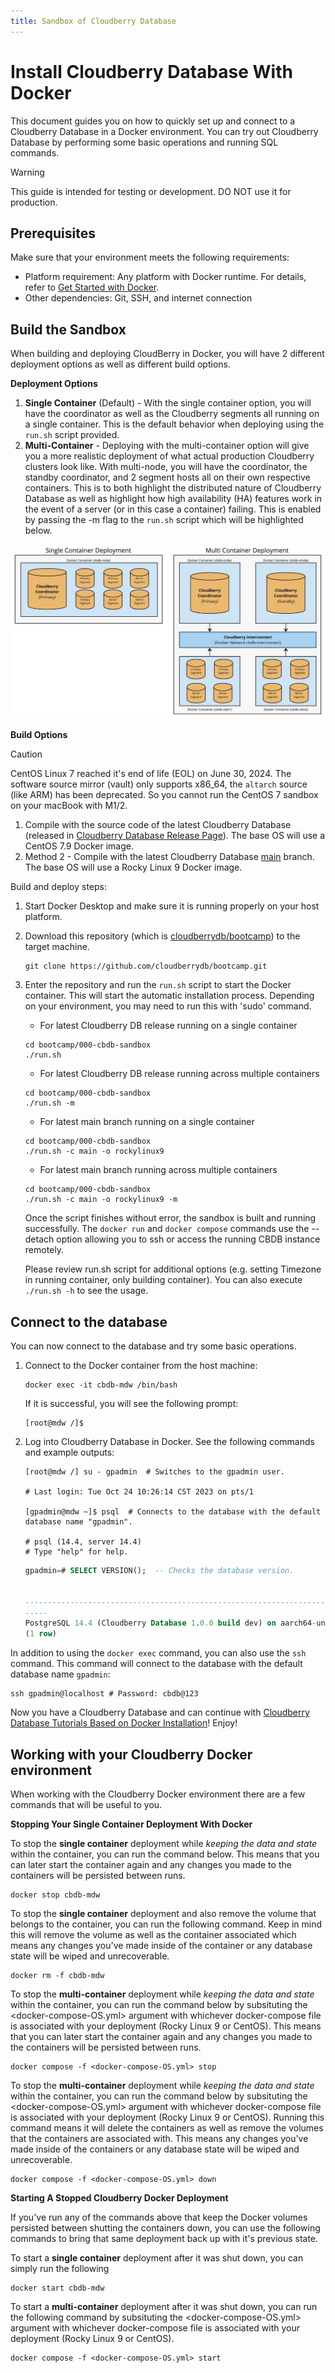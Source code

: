 ```yaml
---
title: Sandbox of Cloudberry Database
---
```


# Install Cloudberry Database With Docker

This document guides you on how to quickly set up and connect to a Cloudberry Database in a Docker environment. You can try out Cloudberry Database by performing some basic operations and running SQL commands. 

> [!WARNING]
> This guide is intended for testing or development. DO NOT use it for production.


## Prerequisites

Make sure that your environment meets the following requirements:

- Platform requirement: Any platform with Docker runtime. For details, refer to [Get Started with Docker](https://www.docker.com/get-started/).
- Other dependencies: Git, SSH, and internet connection

## Build the Sandbox

When building and deploying CloudBerry in Docker, you will have 2 different deployment options as well as different build options.

**Deployment Options**
1. **Single Container** (Default) - With the single container option, you will have the coordinator as well as the Cloudberry segments all running on a single container. This is the default behavior when deploying using the `run.sh` script provided.
2. **Multi-Container** - Deploying with the multi-container option will give you a more realistic deployment of what actual production Cloudberry clusters look like. With multi-node, you will have the coordinator, the standby coordinator, and 2 segment hosts all on their own respective containers. This is to both highlight the distributed nature of Cloudberry Database as well as highlight how high availability (HA) features work in the event of a server (or in this case a container) failing. This is enabled by passing the -m flag to the `run.sh` script which will be highlighted below.

![CloudberryDB Sandbox Deployments](../images/sandbox-deployment.jpg)

**Build Options**

> [!CAUTION]
> CentOS Linux 7 reached it's end of life (EOL) on June 30, 2024. The software source mirror (vault) only supports x86_64, the `altarch` source (like ARM) has been deprecated. So you cannot run the CentOS 7 sandbox on your macBook with M1/2. 

1. Compile with the source code of the latest Cloudberry Database (released in [Cloudberry Database Release Page](https://github.com/cloudberrydb/cloudberrydb/releases)). The base OS will use a CentOS 7.9 Docker image.
2. Method 2 - Compile with the latest Cloudberry Database [main](https://github.com/cloudberrydb/cloudberrydb/tree/main) branch. The base OS will use a Rocky Linux 9 Docker image.

Build and deploy steps:

1. Start Docker Desktop and make sure it is running properly on your host platform.

2. Download this repository (which is [cloudberrydb/bootcamp](https://github.com/cloudberrydb/bootcamp)) to the target machine.

    ```shell
    git clone https://github.com/cloudberrydb/bootcamp.git
    ```

3. Enter the repository and run the `run.sh` script to start the Docker container. This will start the automatic installation process. Depending on your environment, you may need to run this with 'sudo' command.

    - For latest Cloudberry DB release running on a single container

    ```shell
    cd bootcamp/000-cbdb-sandbox
    ./run.sh
    ```
    - For latest Cloudberry DB release running across multiple containers

    ```shell
    cd bootcamp/000-cbdb-sandbox
    ./run.sh -m
    ```
    - For latest main branch running on a single container

    ```shell
    cd bootcamp/000-cbdb-sandbox
    ./run.sh -c main -o rockylinux9
    ```

    - For latest main branch running across multiple containers

    ```shell
    cd bootcamp/000-cbdb-sandbox
    ./run.sh -c main -o rockylinux9 -m
    ```

    Once the script finishes without error, the sandbox is built and running successfully. The `docker run` and `docker compose` commands use the --detach option allowing you to ssh or access the running CBDB instance remotely.

    Please review run.sh script for additional options (e.g. setting Timezone in running container, only building container). You can also execute `./run.sh -h` to see the usage.

## Connect to the database

You can now connect to the database and try some basic operations.

1. Connect to the Docker container from the host machine:

    ```shell
    docker exec -it cbdb-mdw /bin/bash
    ```

    If it is successful, you will see the following prompt:

    ```shell
    [root@mdw /]$
    ```

2. Log into Cloudberry Database in Docker. See the following commands and example outputs:

    ```shell
    [root@mdw /] su - gpadmin  # Switches to the gpadmin user.
    
    # Last login: Tue Oct 24 10:26:14 CST 2023 on pts/1
    
    [gpadmin@mdw ~]$ psql  # Connects to the database with the default database name "gpadmin".
    
    # psql (14.4, server 14.4)
    # Type "help" for help.
    ```

    ```sql
    gpadmin=# SELECT VERSION();  -- Checks the database version.
                                                                                            version
    
    -----------------------------------------------------------------------------------------------------------------------------------------------------------------------------------
    -----
    PostgreSQL 14.4 (Cloudberry Database 1.0.0 build dev) on aarch64-unknown-linux-gnu, compiled by gcc (GCC) 10.2.1 20210130 (Red Hat 10.2.1-11), 64-bit compiled on Oct 24 2023 10:24:28
    (1 row)
    ```

In addition to using the `docker exec` command, you can also use the `ssh` command. This command will connect to the database with the default database name `gpadmin`:

```shell
ssh gpadmin@localhost # Password: cbdb@123
```

Now you have a Cloudberry Database and can continue with [Cloudberry Database Tutorials Based on Docker Installation](https://github.com/cloudberrydb/bootcamp/blob/main/101-cbdb-tutorials/README.md)! Enjoy!

## Working with your Cloudberry Docker environment

When working with the Cloudberry Docker environment there are a few commands that will be useful to you.

**Stopping Your Single Container Deployment With Docker**

To stop the **single container** deployment while _keeping the data and state_ within the container, you can run the command below. This means that you can later start the container again and any changes you made to the containers will be persisted between runs.

```shell 
docker stop cbdb-mdw
```

To stop the **single container** deployment and also remove the volume that belongs to the container, you can run the following command. Keep in mind this will remove the volume as well as the container associated which means any changes you've made inside of the container or any database state will be wiped and unrecoverable.

```shell 
docker rm -f cbdb-mdw
```

To stop the **multi-container** deployment while _keeping the data and state_ within the container, you can run the command below by subsituting the <docker-compose-OS.yml> argument with whichever docker-compose file is associated with your deployment (Rocky Linux 9 or CentOS). This means that you can later start the container again and any changes you made to the containers will be persisted between runs.

```shell 
docker compose -f <docker-compose-OS.yml> stop
```

To stop the **multi-container** deployment while _keeping the data and state_ within the container, you can run the command below by subsituting the <docker-compose-OS.yml> argument with whichever docker-compose file is associated with your deployment (Rocky Linux 9 or CentOS). Running this command means it will delete the containers as well as remove the volumes that the containers are associated with. This means any changes you've made inside of the containers or any database state will be wiped and unrecoverable. 

```shell 
docker compose -f <docker-compose-OS.yml> down
```

**Starting A Stopped Cloudberry Docker Deployment**

If you've run any of the commands above that keep the Docker volumes persisted between shutting the containers down, you can use the following commands to bring that same deployment back up with it's previous state.

To start a **single container** deployment after it was shut down, you can simply run the following

```shell 
docker start cbdb-mdw
```

To start a **multi-container** deployment after it was shut down, you can run the following command by subsituting the <docker-compose-OS.yml> argument with whichever docker-compose file is associated with your deployment (Rocky Linux 9 or CentOS).

```shell 
docker compose -f <docker-compose-OS.yml> start
```

